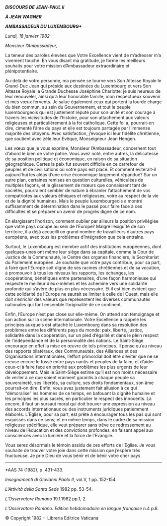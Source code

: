 ***DISCOURS DE JEAN-PAUL II***

***À JEAN WAGNER***

***AMBASSADEUR DU LUXEMBOURG\****

*Lundi, 18 janvier 1982*

*Monsieur l’Ambassadeur,*

La teneur des paroles élevées que Votre Excellence vient de m’adresser m’a vivement touché. En vous disant ma gratitude, je forme les meilleurs souhaits pour votre mission d’Ambassadeur extraordinaire et plénipotentiaire.

Au-delà de votre personne, ma pensée se tourne vers Son Altesse Royale le Grand-Duc Jean qui préside aux destinées du Luxembourg et vers Son Altesse Royale la Grande Duchesse Joséphine Charlotte: je suis heureux de leur renouveler, ainsi qu’à leur honorable famille, mon respectueux souvenir et mes vœux fervents. Je salue également ceux qui portent la lourde charge du bien commun, au sein du Gouvernement, et tout le peuple luxembourgeois qui est justement réputé pour son unité et son courage à travers les vicissitudes de l’histoire, pour son attachement aux valeurs religieuses et particulièrement à la foi catholique. Cette foi a, pourrait-on dire, cimenté l’âme du pays et elle est toujours partagée par l’immense majorité des citoyens. Avec satisfaction, j’évoque ici leur fidélité chrétienne, que soutient avec zèle leur Evêque, Monseigneur Jean Hengen.

Les vœux que je vous exprime, Monsieur l’Ambassadeur, concernent tout d’abord le bien de votre patrie. Vous avez noté, entre autres, la délicatesse de sa position politique et économique, en raison de sa situation géographique. Certes la paix fut souvent difficile en ce carrefour de peuples et de civilisations où votre pays est placé. Et comment éviterait-il aujourd’hui les aléas d’une crise économique largement répandue? Sur un autre plan, certaines remises en question culturelles, véhiculées de multiples façons, et le glissement de mœurs que connaissent tant de sociétés, pourraient sembler de nature à ébranler l’attachement de vos compatriotes aux valeurs éthiques et religieuses, voire au respect de la vie et de la dignité humaines. Mais le peuple luxembourgeois a montré suffisamment de détermination dans le passé pour faire face à ces difficultés et se préparer un avenir de progrès digne de ce nom.

En élargissant l’horizon, comment oublier par ailleurs la position privilégiée que votre pays occupe au sein de l’Europe? Malgré l’exiguïté de son territoire, il a déjà accueilli un grand nombre de travailleurs d’autres pays européens, avec tous les problèmes d’intégration que cela entraîne.

Surtout, le Luxembourg est membre actif des institutions européennes, dont quelques-unes ont même leur siège dans sa capitale, comme la Cour de Justice de la Communauté, le Centre des organes financiers, le Secrétariat du Parlement européen. Je souhaite que votre pays contribue, pour sa part, à faire que l’Europe soit digne de ses racines chrétiennes et de sa vocation, à promouvoir à tous les niveaux les rapports, les échanges, les coopérations, bénéfiques entre partenaires, d’une façon harmonieuse qui respecte le meilleur d’eux-mêmes et les achemine vers une solidarité profonde qui s’avère de plus en plus nécessaire. Et il est bien évident que cette solidarité de l’Europe ne saurait se limiter à celle de l’Ouest, mais elle doit s’enrichir des valeurs que représentent les diverses communautés nationales qui font ensemble l’originalité de ce continent.

Enfin, l’Europe n’est pas close sur elle-même. On attend son témoignage et son action sur la scène internationale. Votre Excellence a rappelé les principes auxquels est attaché le Luxembourg dans sa résolution des problèmes entre les différents pays du monde: paix, liberté, justice, solidarité dans la coopération, sur un pied d’égalité et dans le plein respect de l’indépendance et de la personnalité des nations. Le Saint-Siège encourage en effet la mise en œuvre de tels principes. Il pense qu’au niveau des rapports bilatéraux, des Communautés, des Alliances et des Organisations internationales, l’effort primordial doit être d’éviter que ne se creuse encore le fossé entre pays nantis et peuples de la faim, et d’aider ceux-ci à faire face en priorité aux problèmes les plus urgents de leur développement. Mais le Saint-Siège estime qu’il est non moins nécessaire de veiller à ce que soient vraiment garantis à chaque peuple sa souveraineté, ses libertés, sa culture, ses droits fondamentaux, son âme pourrait-on dire. Enfin, vous avez justement fait allusion à ce qui “démoralise” les hommes de ce temps, en bafouant la dignité humaine et les principes les plus sacrés, en particulier le respect des innocents. Là encore, il faut un sursaut moral qui doit trouver une expression au niveau des accords internationaux ou des instruments juridiques patiemment élaborés. L’Eglise, pour sa part, est prête à encourager tous les pas qui sont esquissés dans ce sens; et en même temps, dans le cadre de sa mission religieuse spécifique, elle veut préparer sans trêve ce redressement au niveau de l’éducation et des convictions profondes, en faisant appel aux consciences avec la lumière et la force de l’Evangile.

Vous serez désormais le témoin assidu de ces efforts de l’Eglise. Je vous souhaite de trouver votre joie dans cette mission que j’espère très fructueuse. Je prie Dieu de vous bénir et de bénir votre cher pays.

* * *

\*AAS 74 (1982), p. 431-433.

*Insegnamenti di Giovanni Paolo II*, vol.V, 1 pp. 152-154.

*L'Attività della Santa Sede* 1982 pp. 53-54.

*L'Osservatore Romano* 19.1.1982 pp.1, 2.

*L'Osservatore Romano. Edition hebdomadaire en langue française* n.4 p.8.

© Copyright 1982 -  Libreria Editrice Vaticana